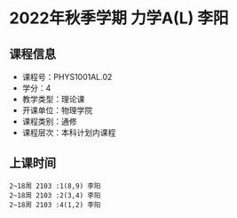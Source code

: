 # 2022年秋季学期 力学A(L) 李阳






## 课程信息

- 课程号：PHYS1001AL.02
- 学分：4
- 教学类型：理论课
- 开课单位：物理学院
- 课程类别：通修
- 课程层次：本科计划内课程

## 上课时间

```
2~18周 2103 :1(8,9) 李阳
2~18周 2103 :2(3,4) 李阳
2~18周 2103 :4(1,2) 李阳
```

